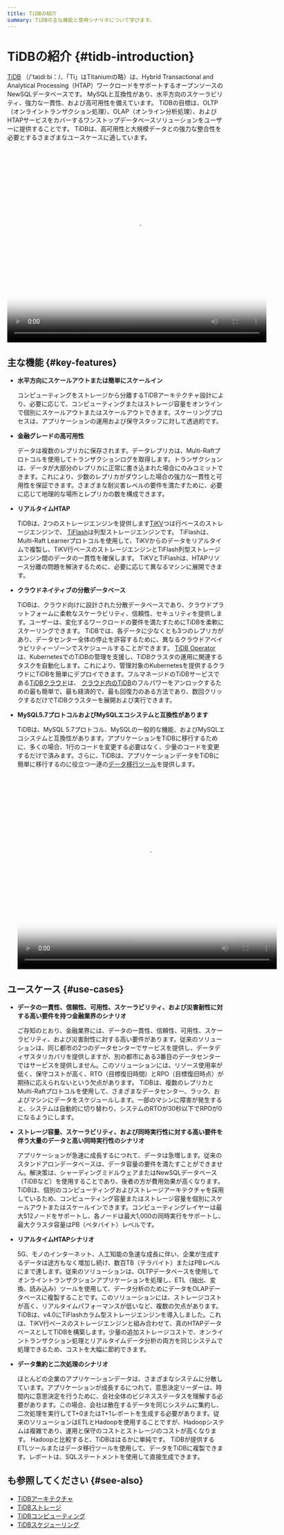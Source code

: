 ```yaml
---
title: TiDBの紹介
summary: TiDBの主な機能と使用シナリオについて学びます。
---
```


# TiDBの紹介 {#tidb-introduction}

[TiDB](https://github.com/pingcap/tidb) （/&#39;taɪdiːbi：/、「Ti」はTitaniumの略）は、Hybrid Transactional and Analytical Processing（HTAP）ワークロードをサポートするオープンソースのNewSQLデータベースです。 MySQLと互換性があり、水平方向のスケーラビリティ、強力な一貫性、および高可用性を備えています。 TiDBの目標は、OLTP（オンライントランザクション処理）、OLAP（オンライン分析処理）、およびHTAPサービスをカバーするワンストップデータベースソリューションをユーザーに提供することです。 TiDBは、高可用性と大規模データとの強力な整合性を必要とするさまざまなユースケースに適しています。

<video src="https://tidb-docs.s3.us-east-2.amazonaws.com/ENG+TiDB+Intro+2.mp4" width="600px" height="450px" controls poster="https://tidb-docs.s3.us-east-2.amazonaws.com/Thumbnail+-+ENG.png"></video>

## 主な機能 {#key-features}

-   **水平方向にスケールアウトまたは簡単にスケールイン**

    コンピューティングをストレージから分離するTiDBアーキテクチャ設計により、必要に応じて、コンピューティングまたはストレージ容量をオンラインで個別にスケールアウトまたはスケールアウトできます。スケーリングプロセスは、アプリケーションの運用および保守スタッフに対して透過的です。

-   **金融グレードの高可用性**

    データは複数のレプリカに保存されます。データレプリカは、Multi-Raftプロトコルを使用してトランザクションログを取得します。トランザクションは、データが大部分のレプリカに正常に書き込まれた場合にのみコミットできます。これにより、少数のレプリカがダウンした場合の強力な一貫性と可用性を保証できます。さまざまな耐災害レベルの要件を満たすために、必要に応じて地理的な場所とレプリカの数を構成できます。

-   **リアルタイムHTAP**

    TiDBは、2つのストレージエンジンを提供します[TiKV](/tikv-overview.md)つは行ベースのストレージエンジンで、 [TiFlash](/tiflash/tiflash-overview.md)は列型ストレージエンジンです。 TiFlashは、Multi-Raft Learnerプロトコルを使用して、TiKVからのデータをリアルタイムで複製し、TiKV行ベースのストレージエンジンとTiFlash列型ストレージエンジン間のデータの一貫性を確保します。 TiKVとTiFlashは、HTAPリソース分離の問題を解決するために、必要に応じて異なるマシンに展開できます。

-   **クラウドネイティブの分散データベース**

    TiDBは、クラウド向けに設計された分散データベースであり、クラウドプラットフォームに柔軟なスケーラビリティ、信頼性、セキュリティを提供します。ユーザーは、変化するワークロードの要件を満たすためにTiDBを柔軟にスケーリングできます。 TiDBでは、各データに少なくとも3つのレプリカがあり、データセンター全体の停止を許容するために、異なるクラウドアベイラビリティーゾーンでスケジュールすることができます。 [TiDB Operator](https://docs.pingcap.com/tidb-in-kubernetes/stable/tidb-operator-overview)は、KubernetesでのTiDBの管理を支援し、TiDBクラスタの運用に関連するタスクを自動化します。これにより、管理対象のKubernetesを提供するクラウドにTiDBを簡単にデプロイできます。フルマネージドのTiDBサービスである[TiDBクラウド](https://pingcap.com/tidb-cloud/)は、 [クラウド内のTiDB](https://docs.pingcap.com/tidbcloud/)のフルパワーをアンロックするための最も簡単で、最も経済的で、最も回復力のある方法であり、数回クリックするだけでTiDBクラスターを展開および実行できます。

-   **MySQL5.7プロトコルおよびMySQLエコシステムと互換性があります**

    TiDBは、MySQL 5.7プロトコル、MySQLの一般的な機能、およびMySQLエコシステムと互換性があります。アプリケーションをTiDBに移行するために、多くの場合、1行のコードを変更する必要はなく、少量のコードを変更するだけで済みます。さらに、TiDBは、アプリケーションデータをTiDBに簡単に移行するのに役立つ一連の[データ移行ツール](/ecosystem-tool-user-guide.md)を提供します。

    <video src="https://tidb-docs.s3.us-east-2.amazonaws.com/ENG+TiDB+Intro+1.mp4" width="600px" height="450px" controls poster="https://tidb-docs.s3.us-east-2.amazonaws.com/Thumbnail+-+ENG.png"></video>

## ユースケース {#use-cases}

-   **データの一貫性、信頼性、可用性、スケーラビリティ、および災害耐性に対する高い要件を持つ金融業界のシナリオ**

    ご存知のとおり、金融業界には、データの一貫性、信頼性、可用性、スケーラビリティ、および災害耐性に対する高い要件があります。従来のソリューションは、同じ都市の2つのデータセンターでサービスを提供し、データディザスタリカバリを提供しますが、別の都市にある3番目のデータセンターではサービスを提供しません。このソリューションには、リソース使用率が低く、保守コストが高く、RTO（目標復旧時間）とRPO（目標復旧時点）が期待に応えられないという欠点があります。 TiDBは、複数のレプリカとMulti-Raftプロトコルを使用して、さまざまなデータセンター、ラック、およびマシンにデータをスケジュールします。一部のマシンに障害が発生すると、システムは自動的に切り替わり、システムのRTOが30秒以下でRPOが0になるようにします。

-   **ストレージ容量、スケーラビリティ、および同時実行性に対する高い要件を伴う大量のデータと高い同時実行性のシナリオ**

    アプリケーションが急速に成長するにつれて、データは急増します。従来のスタンドアロンデータベースは、データ容量の要件を満たすことができません。解決策は、シャーディングミドルウェアまたはNewSQLデータベース（TiDBなど）を使用することであり、後者の方が費用効果が高くなります。 TiDBは、個別のコンピューティングおよびストレージアーキテクチャを採用しているため、コンピューティング容量またはストレージ容量を個別にスケールアウトまたはスケールインできます。コンピューティングレイヤーは最大512ノードをサポートし、各ノードは最大1,000の同時実行をサポートし、最大クラスタ容量はPB（ペタバイト）レベルです。

-   **リアルタイムHTAPシナリオ**

    5G、モノのインターネット、人工知能の急速な成長に伴い、企業が生成するデータは途方もなく増加し続け、数百TB（テラバイト）またはPBレベルにまで達します。従来のソリューションは、OLTPデータベースを使用してオンライントランザクションアプリケーションを処理し、ETL（抽出、変換、読み込み）ツールを使用して、データ分析のためにデータをOLAPデータベースに複製することです。このソリューションには、ストレージコストが高く、リアルタイムパフォーマンスが低いなど、複数の欠点があります。 TiDBは、v4.0にTiFlashカラム型ストレージエンジンを導入しました。これは、TiKV行ベースのストレージエンジンと組み合わせて、真のHTAPデータベースとしてTiDBを構築します。少量の追加ストレージコストで、オンライントランザクション処理とリアルタイムデータ分析の両方を同じシステムで処理できるため、コストを大幅に節約できます。

-   **データ集約と二次処理のシナリオ**

    ほとんどの企業のアプリケーションデータは、さまざまなシステムに分散しています。アプリケーションが成長するにつれて、意思決定リーダーは、時間内に意思決定を行うために、会社全体のビジネスステータスを理解する必要があります。この場合、会社は散在するデータを同じシステムに集約し、二次処理を実行してT+0またはT+1レポートを生成する必要があります。従来のソリューションはETLとHadoopを使用することですが、Hadoopシステムは複雑であり、運用と保守のコストとストレージのコストが高くなります。 Hadoopと比較すると、TiDBははるかに単純です。 TiDBが提供するETLツールまたはデータ移行ツールを使用して、データをTiDBに複製できます。レポートは、SQLステートメントを使用して直接生成できます。

## も参照してください {#see-also}

-   [TiDBアーキテクチャ](/tidb-architecture.md)
-   [TiDBストレージ](/tidb-storage.md)
-   [TiDBコンピューティング](/tidb-computing.md)
-   [TiDBスケジューリング](/tidb-scheduling.md)
